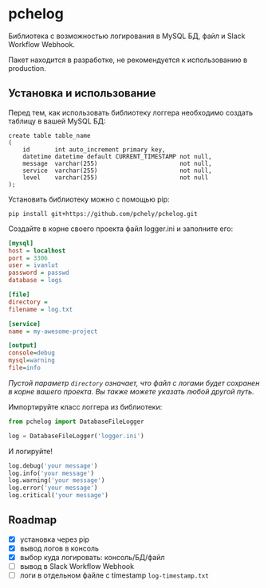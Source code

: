 # pchelog

Библиотека с возможностью логирования в MySQL БД, файл и Slack Workflow Webhook.

Пакет находится в разработке, не рекомендуется к использованию в production.

## Установка и использование

Перед тем, как использовать библиотеку логгера необходимо создать таблицу в вашей MySQL БД:

```mysql
create table table_name
(
    id       int auto_increment primary key,
    datetime datetime default CURRENT_TIMESTAMP not null,
    message  varchar(255)                       not null,
    service  varchar(255)                       not null,
    level    varchar(255)                       not null
);
```

Установить библиотеку можно с помощью pip:

```shell
pip install git+https://github.com/pchely/pchelog.git
```

Создайте в корне своего проекта файл logger.ini и заполните его:

```ini
[mysql]
host = localhost
port = 3306
user = ivanlut
password = passwd
database = logs

[file]
directory =
filename = log.txt

[service]
name = my-awesome-project

[output]
console=debug
mysql=warning
file=info
```

*Пустой параметр `directory` означает, что файл с логами будет сохранен в корне вашего проекта. Вы также можете указать
любой другой путь.*

Импортируйте класс логгера из библиотеки:

```python
from pchelog import DatabaseFileLogger

log = DatabaseFileLogger('logger.ini')
```

И логируйте!

```python
log.debug('your message')
log.info('your message')
log.warning('your message')
log.error('your message')
log.critical('your message')
```

## Roadmap

- [x] установка через pip
- [x] вывод логов в консоль
- [x] выбор куда логировать: консоль/БД/файл
- [ ] вывод в Slack Workflow Webhook
- [ ] логи в отдельном файле с timestamp `log-timestamp.txt`
